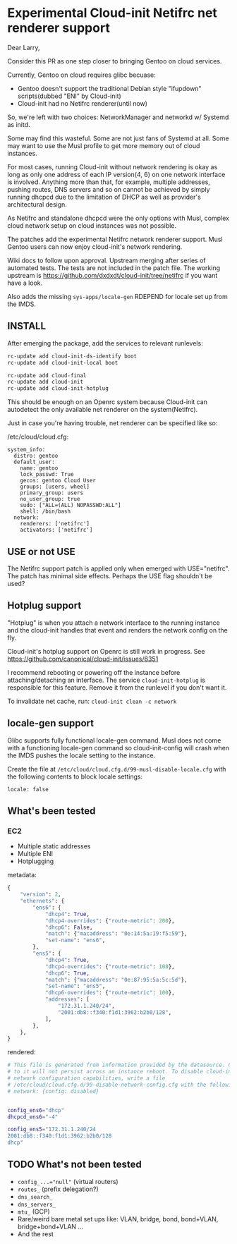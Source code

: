 # Experimental Cloud-init Netifrc net renderer support
Dear Larry,

Consider this PR as one step closer to bringing Gentoo on cloud services.

Currently, Gentoo on cloud requires glibc becuase:

- Gentoo doesn't support the traditional Debian style "ifupdown" scripts(dubbed
  "ENI" by Cloud-init)
- Cloud-init had no Netifrc renderer(until now)

So, we're left with two choices: NetworkManager and networkd w/ Systemd as
initd.

Some may find this wasteful. Some are not just fans of Systemd at all. Some may
want to use the Musl profile to get more memory out of cloud instances.

For most cases, running Cloud-init without network rendering is okay as long as
only one address of each IP version(4, 6) on one network interface is involved.
Anything more than that, for example, multiple addresses, pushing routes, DNS
servers and so on cannot be achieved by simply running dhcpcd due to the
limitation of DHCP as well as provider's architectural design.

As Netifrc and standalone dhcpcd were the only options with Musl, complex cloud
network setup on cloud instances was not possible.

The patches add the experimental Netifrc network renderer support. Musl Gentoo
users can now enjoy cloud-init's network rendering.

Wiki docs to follow upon approval. Upstream merging after series of automated
tests. The tests are not included in the patch file. The working upstream is
https://github.com/dxdxdt/cloud-init/tree/netifrc if you want have a look.

Also adds the missing `sys-apps/locale-gen` RDEPEND for locale set up from the
IMDS.

## INSTALL
After emerging the package, add the services to relevant runlevels:

```sh
rc-update add cloud-init-ds-identify boot
rc-update add cloud-init-local boot

rc-update add cloud-final
rc-update add cloud-init
rc-update add cloud-init-hotplug
```

This should be enough on an Openrc system because Cloud-init can autodetect the
only available net renderer on the system(Netifrc).

Just in case you're having trouble, net renderer can be specified like so:

/etc/cloud/cloud.cfg:
```
system_info:
  distro: gentoo
  default_user:
    name: gentoo
    lock_passwd: True
    gecos: gentoo Cloud User
    groups: [users, wheel]
    primary_group: users
    no_user_group: true
    sudo: ["ALL=(ALL) NOPASSWD:ALL"]
    shell: /bin/bash
  network:
    renderers: ['netifrc']
    activators: ['netifrc']
```

## USE or not USE
The Netifrc support patch is applied only when emerged with USE="netifrc". The
patch has minimal side effects. Perhaps the USE flag shouldn't be used?

## Hotplug support
"Hotplug" is when you attach a network interface to the running instance and the
cloud-init handles that event and renders the network config on the fly.

Cloud-init's hotplug support on Openrc is still work in progress. See
https://github.com/canonical/cloud-init/issues/6351

I recommend rebooting or powering off the instance before attaching/detaching an
interface. The service `cloud-init-hotplug` is responsible for this feature.
Remove it from the runlevel if you don't want it.

To invalidate net cache, run: `cloud-init clean -c network`

## locale-gen support
Glibc supports fully functional locale-gen command. Musl does not come with a
functioning locale-gen command so cloud-init-config will crash when the IMDS
pushes the locale setting to the instance.

Create the file at `/etc/cloud/cloud.cfg.d/99-musl-disable-locale.cfg` with the
following contents to block locale settings:

```
locale: false
```

## What's been tested
### EC2
- Multiple static addresses
- Multiple ENI
- Hotplugging

metadata:
```python
{
    "version": 2,
    "ethernets": {
        "ens6": {
            "dhcp4": True,
            "dhcp4-overrides": {"route-metric": 200},
            "dhcp6": False,
            "match": {"macaddress": "0e:14:5a:19:f5:59"},
            "set-name": "ens6",
        },
        "ens5": {
            "dhcp4": True,
            "dhcp4-overrides": {"route-metric": 100},
            "dhcp6": True,
            "match": {"macaddress": "0e:87:95:5a:5c:5d"},
            "set-name": "ens5",
            "dhcp6-overrides": {"route-metric": 100},
            "addresses": [
                "172.31.1.240/24",
                "2001:db8::f340:f1d1:3962:b2b0/128",
            ],
        },
    },
}
```

rendered:
```sh
# This file is generated from information provided by the datasource. Changes
# to it will not persist across an instance reboot. To disable cloud-init's
# network configuration capabilities, write a file
# /etc/cloud/cloud.cfg.d/99-disable-network-config.cfg with the following:
# network: {config: disabled}


config_ens6="dhcp"
dhcpcd_ens6="-4"

config_ens5="172.31.1.240/24
2001:db8::f340:f1d1:3962:b2b0/128
dhcp"
```

## TODO What's not been tested
- `config_...="null"` (virtual routers)
- `routes_` (prefix delegation?)
- `dns_search_`
- `dns_servers_`
- `mtu_` (GCP)
- Rare/weird bare metal set ups like: VLAN, bridge, bond, bond+VLAN,
  bridge+bond+VLAN ...
- And the rest
